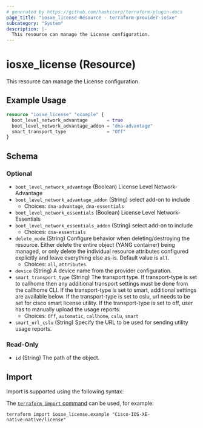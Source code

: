 ```yaml
---
# generated by https://github.com/hashicorp/terraform-plugin-docs
page_title: "iosxe_license Resource - terraform-provider-iosxe"
subcategory: "System"
description: |-
  This resource can manage the License configuration.
---
```


# iosxe_license (Resource)

This resource can manage the License configuration.

## Example Usage

```terraform
resource "iosxe_license" "example" {
  boot_level_network_advantage       = true
  boot_level_network_advantage_addon = "dna-advantage"
  smart_transport_type               = "Off"
}
```

<!-- schema generated by tfplugindocs -->
## Schema

### Optional

- `boot_level_network_advantage` (Boolean) License Level Network-Advantage
- `boot_level_network_advantage_addon` (String) select add-on to include
  - Choices: `dna-advantage`, `dna-essentials`
- `boot_level_network_essentials` (Boolean) License Level Network-Essentials
- `boot_level_network_essentials_addon` (String) select add-on to include
  - Choices: `dna-essentials`
- `delete_mode` (String) Configure behavior when deleting/destroying the resource. Either delete the entire object (YANG container) being managed, or only delete the individual resource attributes configured explicitly and leave everything else as-is. Default value is `all`.
  - Choices: `all`, `attributes`
- `device` (String) A device name from the provider configuration.
- `smart_transport_type` (String) The transport type. If transport-type is set to        callhome then any additional transport settings must        be done from the callhome CLI.        If the transport-type is set to smart, additional        settings are available below.        If the transport-type is set to cslu,        url needs to be set for cisco smart license utility.        If the transport-type is set to off, user has to manually        upload the usage reports.
  - Choices: `Off`, `automatic`, `callhome`, `cslu`, `smart`
- `smart_url_cslu` (String) Specify the URL to be used for sending utility usage reports.

### Read-Only

- `id` (String) The path of the object.

## Import

Import is supported using the following syntax:

The [`terraform import` command](https://developer.hashicorp.com/terraform/cli/commands/import) can be used, for example:

```shell
terraform import iosxe_license.example "Cisco-IOS-XE-native:native/license"
```
